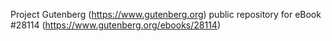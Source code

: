 Project Gutenberg (https://www.gutenberg.org) public repository for eBook #28114 (https://www.gutenberg.org/ebooks/28114)
